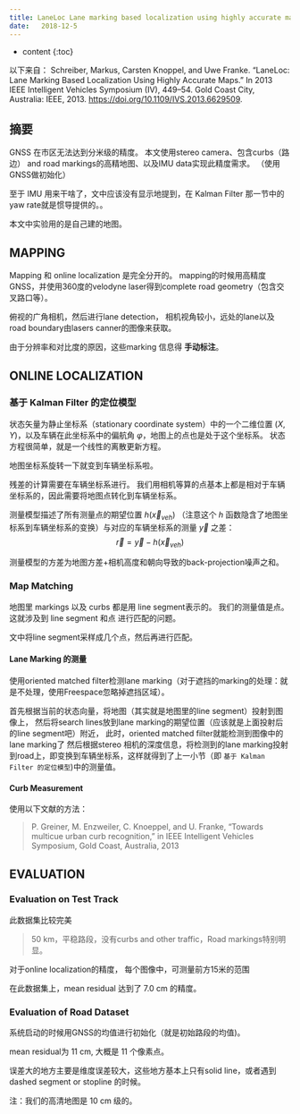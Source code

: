 ```yaml
--- 
title: LaneLoc Lane marking based localization using highly accurate maps
date:   2018-12-5
---
```




* content
{:toc}


以下来自：
Schreiber, Markus, Carsten Knoppel, and Uwe Franke. “LaneLoc: Lane Marking Based Localization Using Highly Accurate Maps.” In 2013 IEEE Intelligent Vehicles Symposium (IV), 449–54. Gold Coast City, Australia: IEEE, 2013. https://doi.org/10.1109/IVS.2013.6629509.



## 摘要
GNSS 在市区无法达到分米级的精度。
本文使用stereo camera、包含curbs（路边） and road markings的高精地图、以及IMU data实现此精度需求。
（使用GNSS做初始化）

至于 IMU 用来干啥了，文中应该没有显示地提到，在 Kalman Filter 那一节中的 yaw rate就是惯导提供的。。

本文中实验用的是自己建的地图。

## MAPPING
Mapping 和 online localization 是完全分开的。
mapping的时候用高精度GNSS，并使用360度的velodyne laser得到complete road geometry（包含交叉路口等）。

俯视的广角相机，然后进行lane detection，
相机视角较小，远处的lane以及road boundary由lasers canner的图像来获取。


由于分辨率和对比度的原因，这些marking 信息得 __手动标注__。


## ONLINE LOCALIZATION
### 基于 Kalman Filter 的定位模型
状态矢量为静止坐标系（stationary coordinate system）中的一个二维位置 $(X,Y)$，以及车辆在此坐标系中的偏航角 $\varphi$，地图上的点也是处于这个坐标系。
状态方程很简单，就是一个线性的离散更新方程。

地图坐标系旋转一下就变到车辆坐标系啦。

残差的计算需要在车辆坐标系进行。
我们用相机等算的点基本上都是相对于车辆坐标系的，因此需要将地图点转化到车辆坐标系。

测量模型描述了所有测量点的期望位置 $h(\vec{x}_{veh})$ （注意这个 $h$ 函数隐含了地图坐标系到车辆坐标系的变换）与对应的车辆坐标系的测量 $\vec{y}$ 之差：
$$\vec{r}=\vec{y}-h(\vec{x}_{veh})$$

测量模型的方差为地图方差+相机高度和朝向导致的back-projection噪声之和。

### Map Matching
地图里 markings 以及 curbs 都是用 line segment表示的。
我们的测量值是点。
这就涉及到 line segment 和点 进行匹配的问题。

文中将line segment采样成几个点，然后再进行匹配。

#### Lane Marking 的测量
使用oriented matched filter检测lane marking（对于遮挡的marking的处理：就是不处理，使用Freespace忽略掉遮挡区域）。

首先根据当前的状态向量，将地图（其实就是地图里的line segment）投射到图像上，
然后将search lines放到lane marking的期望位置（应该就是上面投射后的line segment吧）附近，
此时，oriented matched filter就能检测到图像中的lane marking了
然后根据stereo 相机的深度信息，将检测到的lane marking投射到road上，即变换到车辆坐标系，这样就得到了上一小节（即  `基于 Kalman Filter 的定位模型`)中的测量值。

#### Curb Measurement
使用以下文献的方法：
>P. Greiner, M. Enzweiler, C. Knoeppel, and U. Franke, “Towards multicue
urban curb recognition,” in IEEE Intelligent Vehicles Symposium,
Gold Coast, Australia, 2013

## EVALUATION
### Evaluation on Test Track
此数据集比较完美
>50 km，平稳路段，没有curbs and other traffic，Road markings特别明显。

对于online localization的精度，
每个图像中，可测量前方15米的范围

在此数据集上，mean residual 达到了 7.0 cm 的精度。

### Evaluation of Road Dataset
系统启动的时候用GNSS的均值进行初始化（就是初始路段的均值)。

mean residual为 11 cm,  大概是 11 个像素点。

误差大的地方主要是维度误差较大，这些地方基本上只有solid line，或者遇到dashed segment or stopline 的时候。

注：我们的高清地图是 10 cm 级的。

